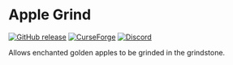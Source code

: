 # Apple Grind

[![GitHub release](https://img.shields.io/github/release/haykam821/Apple-Grind.svg?style=popout&label=github)](https://github.com/haykam821/Apple-Grind/releases/latest)
[![CurseForge](https://img.shields.io/static/v1?style=popout&label=curseforge&message=project&color=6441A4)](https://www.curseforge.com/minecraft/mc-mods/apple-grind)
[![Discord](https://img.shields.io/static/v1?style=popout&label=chat&message=discord&color=7289DA)](https://discord.gg/eXcffmW)

Allows enchanted golden apples to be grinded in the grindstone.
